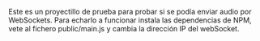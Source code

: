 Este es un proyectillo de prueba para probar si se podía enviar audio por WebSockets. Para echarlo a funcionar instala las dependencias de NPM, vete al fichero public/main.js y cambia la dirección IP del webSocket. 
